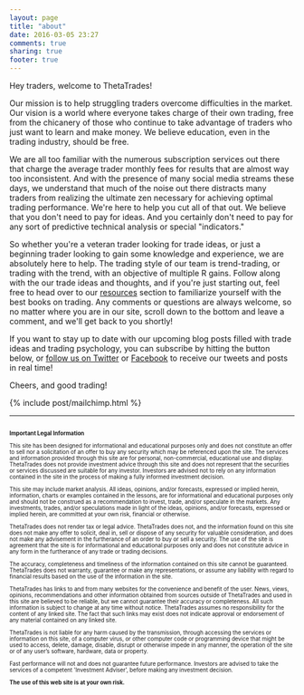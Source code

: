 ```yaml
---
layout: page
title: "about"
date: 2016-03-05 23:27
comments: true
sharing: true
footer: true
---
```


Hey traders, welcome to ThetaTrades!

Our mission is to help struggling traders overcome difficulties in the market. Our vision is a world where everyone takes charge of their own trading, free from the chicanery of those who continue to take advantage of traders who just want to learn and make money. We believe education, even in the trading industry, should be free.

We are all too familiar with the numerous subscription services out there that charge the average trader monthly fees for results that are almost way too inconsistent. And with the presence of many social media streams these days, we understand that much of the noise out there distracts many traders from realizing the ultimate zen necessary for achieving optimal trading performance. We're here to help you cut all of that out. We believe that you don't need to pay for ideas. And you certainly don't need to pay for any sort of predictive technical analysis or special "indicators."

So whether you're a veteran trader looking for trade ideas, or just a beginning trader looking to gain some knowledge and experience, we are absolutely here to help. The trading style of our team is trend-trading, or trading with the trend, with an objective of multiple R gains. Follow along with the our trade ideas and thoughts, and if you're just starting out, feel free to head over to our [resources](/resources) section to familiarize yourself with the best books on trading. Any comments or questions are always welcome, so no matter where you are in our site, scroll down to the bottom and leave a comment, and we'll get back to you shortly!

If you want to stay up to date with our upcoming blog posts filled with trade ideas and trading psychology, you can subscribe by hitting the button below, or [follow us on Twitter](https://twitter.com/theta_positive "Follow @thetatrades on Twitter") or [Facebook](https://facebook.com/thetatrades "Follow @thetatrades on Facebook") to receive our tweets and posts in real time!

Cheers, and good trading!

{% include post/mailchimp.html %}

***

<sup><sub><br/>
**Important Legal Information**<br/>
<br/>
This site has been designed for informational and educational purposes only and does not constitute an offer to sell nor a solicitation of an offer to buy any security which may be referenced upon the site. The services and information provided through this site are for personal, non-commercial, educational use and display. ThetaTrades does not provide investment advice through this site and does not represent that the securities or services discussed are suitable for any investor. Investors are advised not to rely on any information contained in the site in the process of making a fully informed investment decision.<br/>
<br/>
This site may include market analysis. All ideas, opinions, and/or forecasts, expressed or implied herein, information, charts or examples contained in the lessons, are for informational and educational purposes only and should not be construed as a recommendation to invest, trade, and/or speculate in the markets. Any investments, trades, and/or speculations made in light of the ideas, opinions, and/or forecasts, expressed or implied herein, are committed at your own risk, financial or otherwise.<br/>
<br/>
ThetaTrades does not render tax or legal advice. ThetaTrades does not, and the information found on this site does not make any offer to solicit, deal in, sell or dispose of any security for valuable consideration, and does not make any advisement in the furtherance of an order to buy or sell a security. The use of the site is agreement that the site is for informational and educational purposes only and does not constitute advice in any form in the furtherance of any trade or trading decisions.<br/>
<br/>
The accuracy, completeness and timeliness of the information contained on this site cannot be guaranteed. ThetaTrades does not warranty, guarantee or make any representations, or assume any liability with regard to financial results based on the use of the information in the site.<br/>
<br/>
ThetaTrades has links to and from many websites for the convenience and benefit of the user. News, views, opinions, recommendations and other information obtained from sources outside of ThetaTrades and used in this site are believed to be reliable, but we cannot guarantee their accuracy or completeness. All such information is subject to change at any time without notice. ThetaTrades assumes no responsibility for the content of any linked site. The fact that such links may exist does not indicate approval or endorsement of any material contained on any linked site.<br/>
<br/>
ThetaTrades is not liable for any harm caused by the transmission, through accessing the services or information on this site, of a computer virus, or other computer code or programming device that might be used to access, delete, damage, disable, disrupt or otherwise impede in any manner, the operation of the site or of any user’s software, hardware, data or property.<br/>
<br/>
Fast performance will not and does not guarantee future performance. Investors are advised to take the services of a competent 'Investment Adviser', before making any investment decision.<br/>
<br/>
**The use of this web site is at your own risk.**<br/>
<br/>
</sub></sup>
